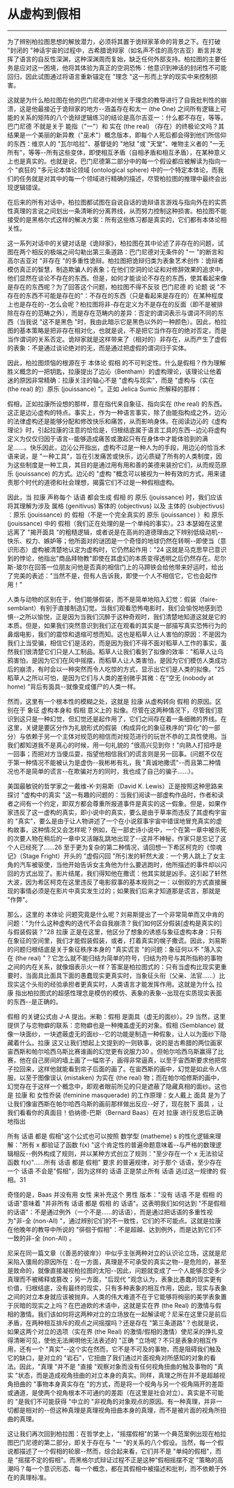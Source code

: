 # 从虚构到假相

------

为了辨别柏拉图思想的解放潜力，必须将其置于诡辩家革命的背景之下。在打破 "封闭的 "神话宇宙的过程中，古希腊诡辩家（如名声不佳的高尔吉亚）断言并发挥了语言的自反性深渊，这种深渊周而复始，缺乏任何外部支持。柏拉图的主要任务是应对这一困境，他将其体验为真正的空洞恐怖：他意识到神话的封闭性不可能回归，因此试图通过将语言重新锚定在 "理念 "这一形而上学的现实中来控制损害。

这就是为什么柏拉图在他的巴门尼德中对他关于理念的教导进行了自我批判性的崩溃，这是他最接近于诡辩家的地方--涵盖存在和太一 (the One) 之间所有逻辑上可能的关系的矩阵的八个诡辩逻辑练习的结论是高尔吉亚一：什么都不存在，等等。巴门尼德 不就是关于 能指（"一"）和 实在 (the real) （存在）的终极论文吗？其结果是一个美丽的新异教（"巫术"）概念版本，即每个人死后都会得到他们所信仰的东西：维京人的 "瓦尔哈拉"、基督徒的 "地狱 "或 "天堂"、唯物主义者的 "一无所有"，等等--所有这些变体，即使相互矛盾（自相矛盾和相互矛盾），在某种意义上也是真实的。也就是说，巴门尼德第二部分中的每一个假设都应被解读为指向一个 "疯狂的 "多元论本体论领域 (ontological sphere) 中的一个特定本体论，而我们的任务就是对其中的每一个领域进行精确的描述，尽管柏拉图的推理中最终会出现逻辑错误。

在后来的所有对话中，柏拉图都试图在自说自话的诡辩语言游戏与指向外在的实质性真理的言说之间划出一条清晰的分离界线，从而努力控制这种损害。柏拉图不能接受的是黑格尔式这样的解决方案：所有这些练习都是真实的，它们都有本体论相关性。

这一系列对话中的关键对话是《诡辩家》，柏拉图在其中论述了非存在的问题，试图在两个相反的极端之间勾勒出第三条道路：巴门尼德对无条件的 "一 "的断言和高尔吉亚对 "非存在 "的多重性诡辩。柏拉图把诡辩归类为表象艺术创作：诡辩者模仿真正的智慧，制造欺骗人的表象；在他们空洞的论证和对修辞效果的追求中，他们显然在谈论不存在的东西。但是，如何才能谈论不存在的东西，使其看起来像是存在的东西呢？为了回答这个问题，柏拉图不得不反驳 巴门尼德 的 论题 说 "不存在的东西不可能是存在的"：不存在的东西（只是看起来是存在的）在某种程度上也是存在的--怎么会呢？柏拉图将非-存在定义为不是存在的反面（即不是被排除在存在的范畴之外），而是存在范畴内的差异：否定的谓词表示与谓词不同的东西（当我说 "这不是黑色 "时，我由此暗示它是黑色以外的一种颜色）。因此，柏拉图的基本策略是把非存在相对化，也就是说，不是把它当作存在的绝对否定，而是当作谓词的关系否定。诡辩家就是这样带来了（相对的）非存在，从而产生了虚假的表象：不是通过谈论绝对的无，而是通过把虚假的谓词归于实体。

因此，柏拉图烦恼的根源在于 本体论 假相 的不可判定性。什么是假相？作为理解胜义概念的一把钥匙，拉康提出了边沁（Bentham）的虚构理论，该理论让他着迷的原因非常精确：拉康关注的轴心不是 "虚构与现实"，而是 "虚构与（实在 (the real) 的）原乐 (jouissance) "。正如 Jelica Sumic 所解释的那样：

假相，正如拉康所设想的那样，意在指代来自象征、指向实在 (the real) 的东西。这正是边沁虚构的特点。事实上，作为一种语言事实，除了由能指构成之外，边沁的法律虚构还是能够分配和修改快乐和痛苦，从而影响身体。在阅读边沁的《虚构理论》时，引起拉康的注意的恰恰是，归根结底属于语言工具的东西--边沁将虚构定义为仅仅归因于语言--能够造成痛苦或激起只有在身体中才能体验到的满足......。快乐因此，边沁公开指出，虚构不过是一种人为的手段，用边沁的恰当术语来说，是 "一种工具"，旨在引发痛苦或快乐，边沁质疑了所有的人类制度，因为这些制度是一种工具，其目的是通过用有用和善的美德来装扮它们，从而规范原乐 (jouissance) 的方式。边沁的 "虚构 "概念可以被视为一种有效的方式，用来谴责那个时代的道德和社会理想，揭露它们不过是一种假相虚构。

因此，当 拉康 声称每个 话语 都会生成 假相 的 原乐 (jouissance) 时，我们应该将其理解为涉及 属格 (genitivus) 客体的 (objectivus) 以及 主体的 (subjectivus) ：原乐 (jouissance) 的 假相（不是一个完全真实的 原乐 (jouissance) ）和 原乐 (jouissance) 中的 假相（我们正在处理的是一个单纯的事实）。23 本瑟姆在这里远离了 "揭开面具 "的粗糙逻辑，或者说是在高尚的道德理由之下辨别低级动机--快乐、权力、嫉妒等；他所面对的谜团是一个奇怪的地球仍然在转啊--即使当（意识形态）虚构被清楚地认定为虚构时，它仍然起作用："24 这就是马克思早已意识到的悖论，他指出"商品拜物教"即使在其虚幻的本质变得透明之后仍然存在。尼尔斯-玻尔在回答一位朋友问他是否真的相信门上的马蹄铁会给他带来好运时，给出了完美的表述："当然不是，但有人告诉我，即使一个人不相信它，它也会起作用！"

人类与动物的区别在于，他们能够假装，而不是简单地陷入幻觉：假装（faire-semblant）有别于直接制造幻觉。当我们观看恐怖电影时，我们会愉悦地感到恐惧--之所以愉悦，正是因为当我们沉醉于这种奇观时，我们清楚地知道这就是它的本质。但是，如果我们突然意识到我们正在观看的其实是一部描写真实恐怖行为的鼻烟电影，我们的震惊和退缩可想而知。这也是稻草人让人害怕的原因：不是因为我们上当受骗，相信它们是活的，而是因为我们不得不面对稻草人工作的事实，虽然我们很清楚它们只是人工制品。稻草人让我们看到了拟像的效率："稻草人让乌鸦害怕，是因为它们在风中摇摆，而稻草人让人类害怕，是因为它们模仿人类成功后的崩溃，有时会以一种突然而令人吃惊的方式，显示出它们是人类的拟像。"25稻草人之所以可怕，是因为它们与人类的差别微乎其微：在“空无 (nobody at home) ”背后有面具--就像变成僵尸的人类一样。

然而，这里有一个根本性的模糊之处，这就是 拉康 从虚构转向 假相 的原因。区别在于 象征 虚构本身和 假相 意义上的 拟像。尽管在这两种情况下，尽管我们意识到这只是一种幻觉，但幻觉还是起作用了，它们之间存在着一条细微的界线。在这里，关键是要区分作为礼貌形式的假装（构成异化的象征秩序的"异化"的一部分）与依赖于另一个主体对规范的相信而对规范进行的玩世不恭的工具性使用。当我们都知道我不是真心的时候，用一句礼貌的 "很高兴见到你！"向熟人打招呼是一回事；而把对方当傻瓜耍，指望他相信我们的谎言则是另一回事。(问题不仅在于第一种情况不能被认为是虚伪--我彬彬有礼，我 "真诚地撒谎"--而且第二种情况也不是简单的谎言--在欺骗对方的同时，我也成了自己的骗子......）。

美国最敏锐的哲学家之一戴维-K-刘易斯（David K. Lewis）正是按照这种思路来探讨 "虚构中的真实 "这一有趣的问题的：当我们阅读一部虚构作品时，作者和读者之间有一个约定，即双方都会尊重所报道事件是真实的这一假象。但是，如果作家违反了这一虚构的真实，即小说中的真实，要么是由于草率而违反了其虚构宇宙的 "真实"，要么是由于让人物讲述了一个在小说叙事宇宙中错误地冒充真实的虚构故事，这种情况又会怎样呢？例如，在一部史诗小说中，一个在第一章中被杀死的次要人物在稍后的一章中又活蹦乱跳地出现了--这并不神秘，作家只是忘记了这个人已经死了......26 至于更为复杂的第二种情况，请回想一下希区柯克的《惊魂记》（Stage Fright）开头的 "虚假闪回 "所引发的轩然大波：一个男人跳上了女主角的汽车被驱使，当他开始告诉女主角他为什么要逃跑时，他所描述的事件却以闪回的方式出现了。影片结尾，我们得知他在撒谎：他其实就是凶手。这引起了轩然大波，因为希区柯克在这里违反了电影叙事的基本规则之一：以倒叙的方式直接展现的事情必须是在影片中真实发生过的；如果我们后来才知道那是谎言，那就是 "作弊"。

那么，这里的 本体论 问题究竟是什么呢？刘易斯提出了一个非常简单而又中肯的问题："为什么这种虚构的迭代不会自我崩溃？我们如何区分假装[虚构是真实的]与假装假装？"28 拉康 正是在这里，他区分了想象的诱惑与象征虚构本身：只有在象征的空间里，我们才能假装假装，或者，打着真实的幌子撒谎。因此，刘易斯的问题归根结底是关于象征秩序本身的 "真实谎言 "的问题：象征何以不 "落入实在 (the real) "？它怎么就不能归结为简单的符号，归结为符号与其所指称的事物之间的内在关系，就像烟表示火一样？答案是柏拉图式的：只有当虚构比现实更重要时，当面具比面具下面的愚蠢现实更真实时，当象征头衔（父亲、法官......）比现实这个头衔的经验承担者更真实时，人类语言才能发挥作用。这就是为什么 拉康 指出柏拉图式的超感性理念是模仿的模仿、表象的表象--出现在实质现实表面的东西--是正确的。

假相 的关键公式由 J-A 提出。米勒：假相 是面具（虚无的面纱）。29 当然，这里提供了与恋物癖的联系：恋物癖也是一种掩盖虚无的对象。假相 (Semblance) 就像一块面纱，一块遮蔽虚无的面纱--它的功能是制造一种假象，让人以为面纱下隐藏着什么。拉康 这又让我们想起上文提到的一则轶事，说的是古希腊的两位画家宙西斯和帕尔哈西乌斯比赛谁画的幻觉更有说服力30 。但帕尔哈西乌斯赢得了比赛，他在自己房间的墙上画了一幅帘子，画得非常逼真，以至于宙西斯要求他把帘子拉回来，这样他就能看到帘子后面的画了。在宙西斯的画中，幻觉是如此令人信服，以至于图像误认 (mistaken) 为实在 (the real) 物；而在帕尔哈修斯的画中，幻觉存在于这样一个概念中，即观者眼前所见的只是遮蔽了隐藏真相的面纱。这也是 拉康 和 女性乔装 (feminine masquerade) 的工作原理：女人戴上 面具 是为了让我们像宙西斯在帕尔哈西乌斯的画前那样做出反应--好了，现在脱下 面具 ，让我们看看你的真面目！伯纳德-巴斯（Bernard Baas）在对 拉康 进行反思后正确地指出

所有 话语 都是 假相"这个公式也可以按照 数学型 (matheme) s 的性化逻辑来理解："所有 x 都验证了函数 f(x) "这个肯定性的普遍命题意味着--与严格的数理逻辑相反--例外构成了规则，并以某种方式创立了规则："至少存在一个 x 无法验证函数 f(x)"......所有 话语 都是 假相" 要求 的普遍规律，对于那个 话语，至少存在一个 话语 不会是"假相"，因为这样的 话语 正是禁止所有 话语 逃过这一规律的 假相。31

奇怪的是，Baas 并没有用 女性 来补充这个 男性 版本："没有 话语 不是 假相 的 话语"意味着 "并非所有 话语 都是 假相 的 话语"。这表明我们如何达到 "不是假相的话语"：不是通过例外（一个不是......的话语），而是通过把话语的多重性视为"非-全 (non-All) "，通过辨别它们的不一致性，它们的不可能点。这就是拉康在他晚年的教导中所说的 "徘徊于假相"：不是超越、达到例外，而是达到它们不一致的非-全 (non-All) 。

尼采在同一篇文章（《善恶的彼岸》）中似乎主张两种对立的认识论立场，这就是尼采陷入僵局的原因所在：在一方面，真理是不可承受的真实之物--是危险的，甚至是致命的，就像直接凝视柏拉图的太阳--因此，问题就变成了一个人能够忍受多少真理而不被稀释或篡改；另一方面，"后现代 "观念认为，表象比愚蠢的现实更有价值，归根结底，没有最终的现实，只有多种表象的相互作用，因此，现实与表象之间的对立本身就应该被抛弃。人类的伟大难道不在于它能够将绚丽的美学表象置于灰暗的现实之上吗？在巴迪欧的术语中，这就是实在界 (the Real) 的激情与假相的激情。我们该如何将这两种对立的立场放在一起解读呢？尼采在这里只是前后矛盾，在两种相互排斥的观点之间摇摆吗？还是存在 "第三条道路"？也就是说，如果这两个对立的选项（实在界 (the Real) 的激情/假相的激情）使尼采的挣扎变得清晰可见，使他无法阐明他无法表述的 "正确 "立场呢？不只是表象的相互作用，还有一个 "真实"--这个实在然而，它不是不可及的事物，而是阻碍我们触及它的缺口，是对立的 "岩石"，它扭曲了我们通过片面视角对所感知的对象的看法。因此，"真理 "并不是 "直接 "观察对象而没有任何视角扭曲的触及事物的 "真实 "状态，而是造成视角扭曲的对立本身的真实。同样，真理之所在并不是超越视角扭曲的 "事物本身真实存在 "的方式，而是将一个视角与另一个视角隔开的差距或通道，是使两个视角根本不可通约的差距（在这里是社会对立）。真实是不可能的 "是我们不可能获得 "中立的 "非视角的对象观点的原因。有一种真理，并非一切都是相对的--但这种真理是真理视角扭曲本身的真理，而不是被片面的视角所扭曲的真理。

这让我们再次回到柏拉图：在哲学史上，"摇摆假相"的第一个典范案例出现在柏拉图巴门尼德的第二部分，即关于存在与 "一 "的关系的八个假设。当然，每一个假说都描述了一个假相的轮廓--然而，综合起来看，它们并不是 "单纯的假相"，而是 "摇摆不定的假相"。而黑格尔式辩证过程不正是这种"假相摇摆不定 "策略的高潮吗？每一个意识形态、每一个概念，都在其假相中被描述和批判，而不依赖于外在的真理标准。
